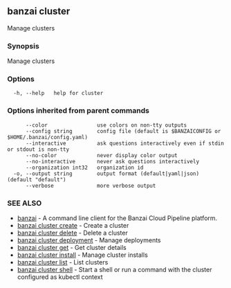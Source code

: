 ## banzai cluster

Manage clusters

### Synopsis

Manage clusters

### Options

```
  -h, --help   help for cluster
```

### Options inherited from parent commands

```
      --color                use colors on non-tty outputs
      --config string        config file (default is $BANZAICONFIG or $HOME/.banzai/config.yaml)
      --interactive          ask questions interactively even if stdin or stdout is non-tty
      --no-color             never display color output
      --no-interactive       never ask questions interactively
      --organization int32   organization id
  -o, --output string        output format (default|yaml|json) (default "default")
      --verbose              more verbose output
```

### SEE ALSO

* [banzai](banzai.md)	 - A command line client for the Banzai Cloud Pipeline platform.
* [banzai cluster create](banzai_cluster_create.md)	 - Create a cluster
* [banzai cluster delete](banzai_cluster_delete.md)	 - Delete a cluster
* [banzai cluster deployment](banzai_cluster_deployment.md)	 - Manage deployments
* [banzai cluster get](banzai_cluster_get.md)	 - Get cluster details
* [banzai cluster install](banzai_cluster_install.md)	 - Manage cluster installs
* [banzai cluster list](banzai_cluster_list.md)	 - List clusters
* [banzai cluster shell](banzai_cluster_shell.md)	 - Start a shell or run a command with the cluster configured as kubectl context

